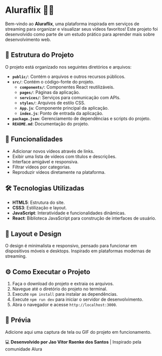 # Aluraflix 🎥✨

Bem-vindo ao **Aluraflix**, uma plataforma inspirada em serviços de streaming para organizar e visualizar seus vídeos favoritos! Este projeto foi desenvolvido como parte de um estudo prático para aprender mais sobre desenvolvimento web.

## 📂 Estrutura do Projeto

O projeto está organizado nos seguintes diretórios e arquivos:

- **`public/`**: Contém o arquivos e outros recursos públicos.
- **`src/`**: Contém o código-fonte do projeto.
    - **`components/`**: Componentes React reutilizáveis.
    - **`pages/`**: Páginas da aplicação.
    - **`services/`**: Serviços para comunicação com APIs.
    - **`styles/`**: Arquivos de estilo CSS.
    - **`App.js`**: Componente principal da aplicação.
    - **`index.js`**: Ponto de entrada da aplicação.
- **`package.json`**: Gerenciamento de dependências e scripts do projeto.
- **`README.md`**: Documentação do projeto.


## 🚀 Funcionalidades

- Adicionar novos vídeos através de links.
- Exibir uma lista de vídeos com títulos e descrições.
- Interface amigável e responsiva.
- Filtrar vídeos por categorias.
- Reproduzir vídeos diretamente na plataforma.

## 🛠️ Tecnologias Utilizadas

- **HTML5**: Estrutura do site.
- **CSS3**: Estilização e layout.
- **JavaScript**: Interatividade e funcionalidades dinâmicas.
- **React**: Biblioteca JavaScript para construção de interfaces de usuário.

## 🎨 Layout e Design

O design é minimalista e responsivo, pensado para funcionar em dispositivos móveis e desktops. Inspirado em plataformas modernas de streaming.

## ⚙️ Como Executar o Projeto

1. Faça o download do projeto e extraia os arquivos.
2. Navegue até o diretório do projeto no terminal.
3. Execute `npm install` para instalar as dependências.
4. Execute `npm run dev` para iniciar o servidor de desenvolvimento.
5. Abra o navegador e acesse `http://localhost:3000`.

## 📸 Prévia

Adicione aqui uma captura de tela ou GIF do projeto em funcionamento.

💻 **Desenvolvido por Jao Vitor Raenke dos Santos** | Inspirado pela comunidade Alura
